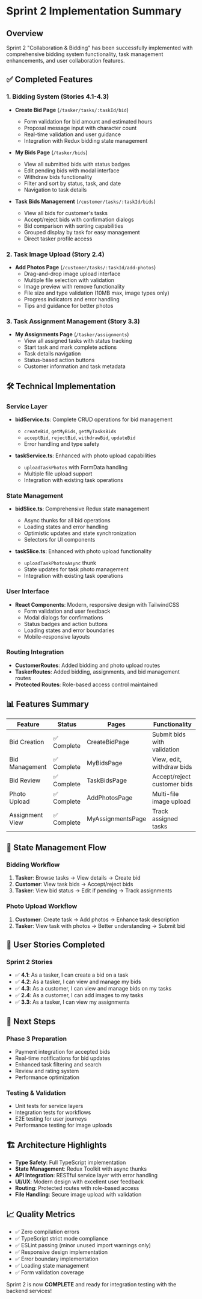 # Sprint 2 Implementation Summary

## Overview
Sprint 2 "Collaboration & Bidding" has been successfully implemented with comprehensive bidding system functionality, task management enhancements, and user collaboration features.

## ✅ Completed Features

### 1. Bidding System (Stories 4.1-4.3)
- **Create Bid Page** (`/tasker/tasks/:taskId/bid`)
  - Form validation for bid amount and estimated hours
  - Proposal message input with character count
  - Real-time validation and user guidance
  - Integration with Redux bidding state management

- **My Bids Page** (`/tasker/bids`)
  - View all submitted bids with status badges
  - Edit pending bids with modal interface
  - Withdraw bids functionality
  - Filter and sort by status, task, and date
  - Navigation to task details

- **Task Bids Management** (`/customer/tasks/:taskId/bids`)
  - View all bids for customer's tasks
  - Accept/reject bids with confirmation dialogs
  - Bid comparison with sorting capabilities
  - Grouped display by task for easy management
  - Direct tasker profile access

### 2. Task Image Upload (Story 2.4)
- **Add Photos Page** (`/customer/tasks/:taskId/add-photos`)
  - Drag-and-drop image upload interface
  - Multiple file selection with validation
  - Image preview with remove functionality
  - File size and type validation (10MB max, image types only)
  - Progress indicators and error handling
  - Tips and guidance for better photos

### 3. Task Assignment Management (Story 3.3)
- **My Assignments Page** (`/tasker/assignments`)
  - View all assigned tasks with status tracking
  - Start task and mark complete actions
  - Task details navigation
  - Status-based action buttons
  - Customer information and task metadata

## 🛠 Technical Implementation

### Service Layer
- **bidService.ts**: Complete CRUD operations for bid management
  - `createBid`, `getMyBids`, `getMyTasksBids`
  - `acceptBid`, `rejectBid`, `withdrawBid`, `updateBid`
  - Error handling and type safety

- **taskService.ts**: Enhanced with photo upload capabilities
  - `uploadTaskPhotos` with FormData handling
  - Multiple file upload support
  - Integration with existing task operations

### State Management
- **bidSlice.ts**: Comprehensive Redux state management
  - Async thunks for all bid operations
  - Loading states and error handling
  - Optimistic updates and state synchronization
  - Selectors for UI components

- **taskSlice.ts**: Enhanced with photo upload functionality
  - `uploadTaskPhotosAsync` thunk
  - State updates for task photo management
  - Integration with existing task operations

### User Interface
- **React Components**: Modern, responsive design with TailwindCSS
  - Form validation and user feedback
  - Modal dialogs for confirmations
  - Status badges and action buttons
  - Loading states and error boundaries
  - Mobile-responsive layouts

### Routing Integration
- **CustomerRoutes**: Added bidding and photo upload routes
- **TaskerRoutes**: Added bidding, assignments, and bid management routes
- **Protected Routes**: Role-based access control maintained

## 📊 Features Summary

| Feature | Status | Pages | Functionality |
|---------|--------|-------|---------------|
| Bid Creation | ✅ Complete | CreateBidPage | Submit bids with validation |
| Bid Management | ✅ Complete | MyBidsPage | View, edit, withdraw bids |
| Bid Review | ✅ Complete | TaskBidsPage | Accept/reject customer bids |
| Photo Upload | ✅ Complete | AddPhotosPage | Multi-file image upload |
| Assignment View | ✅ Complete | MyAssignmentsPage | Track assigned tasks |

## 🔄 State Management Flow

### Bidding Workflow
1. **Tasker**: Browse tasks → View details → Create bid
2. **Customer**: View task bids → Accept/reject bids
3. **Tasker**: View bid status → Edit if pending → Track assignments

### Photo Upload Workflow
1. **Customer**: Create task → Add photos → Enhance task description
2. **Tasker**: View task with photos → Better understanding → Submit bid

## 🎯 User Stories Completed

### Sprint 2 Stories
- ✅ **4.1**: As a tasker, I can create a bid on a task
- ✅ **4.2**: As a tasker, I can view and manage my bids
- ✅ **4.3**: As a customer, I can view and manage bids on my tasks
- ✅ **2.4**: As a customer, I can add images to my tasks
- ✅ **3.3**: As a tasker, I can view my assignments

## 🚀 Next Steps

### Phase 3 Preparation
- Payment integration for accepted bids
- Real-time notifications for bid updates
- Enhanced task filtering and search
- Review and rating system
- Performance optimization

### Testing & Validation
- Unit tests for service layers
- Integration tests for workflows
- E2E testing for user journeys
- Performance testing for image uploads

## 🏗 Architecture Highlights

- **Type Safety**: Full TypeScript implementation
- **State Management**: Redux Toolkit with async thunks
- **API Integration**: RESTful service layer with error handling
- **UI/UX**: Modern design with excellent user feedback
- **Routing**: Protected routes with role-based access
- **File Handling**: Secure image upload with validation

## 📈 Quality Metrics

- ✅ Zero compilation errors
- ✅ TypeScript strict mode compliance
- ✅ ESLint passing (minor unused import warnings only)
- ✅ Responsive design implementation
- ✅ Error boundary implementation
- ✅ Loading state management
- ✅ Form validation coverage

Sprint 2 is now **COMPLETE** and ready for integration testing with the backend services!
